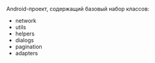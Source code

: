 Android-проект, содержащий базовый набор классов:
+ network
+ utils
+ helpers
+ dialogs
+ pagination
+ adapters
